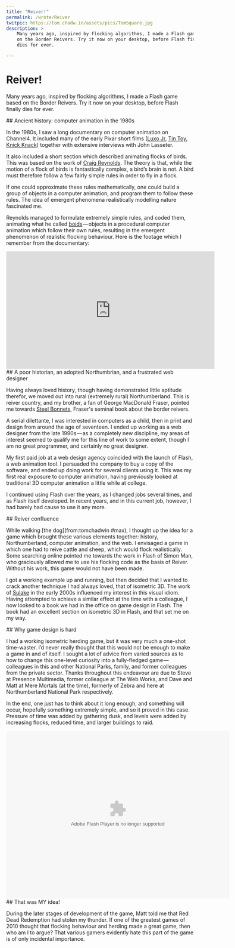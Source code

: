 ```yaml
---
title: "Reiver!"
permalink: /wrote/Reiver
twitpic: https://tom.chadw.in/assets/pics/TomSquare.jpg
description: >
    Many years ago, inspired by flocking algorithms, I made a Flash game based 
    on the Border Reivers. Try it now on your desktop, before Flash finally 
    dies for ever.

---
```

# Reiver!

Many years ago, inspired by flocking algorithms, I made a Flash game based on 
the Border Reivers. Try it now on your desktop, before Flash finally dies for 
ever.

<section markdown="1">
## Ancient history: computer animation in the 1980s

In the 1980s, I saw a long documentary on computer animation on Channel4. It 
included many of the early Pixar short films ([Luxo 
Jr](https://www.youtube.com/watch?v=6G3O60o5U7w), [Tin 
Toy](https://www.youtube.com/watch?v=ffIZSAZRzDA), [Knick 
Knack](https://www.youtube.com/watch?v=7qHfpr-yuCo)) together with 
extensive interviews with John Lasseter.

It also included a short section which described animating flocks of birds. 
This was based on the work of [Craig Reynolds](https://www.red3d.com/cwr/). 
The theory is that, while the motion of a flock of birds is fantastically 
complex, a bird’s brain is not. A bird must therefore follow a few fairly 
simple rules in order to fly in a flock.

If one could approximate these rules mathematically, one could build a group 
of objects in a computer animation, and program them to follow these rules. 
The idea of emergent phenomena realistically modelling nature fascinated me.

Reynolds managed to formulate extremely simple rules, and coded them, 
animating what he called [boids](https://www.red3d.com/cwr/boids/) — objects 
in a procedural computer animation which follow their own rules, resulting in 
the emergent phenomenon of realistic flocking behaviour. Here is the footage 
which I remember from the documentary:

<iframe width="560"
        height="315"
        src="https://www.youtube-nocookie.com/embed/xBniZYiyrb4"
        frameborder="0"
        allow="accelerometer; autoplay; encrypted-media; gyroscope; picture-in-picture"
        allowfullscreen>
</iframe>
</section>

<section markdown="1">
## A poor historian, an adopted Northumbrian, and a frustrated web designer

Having always loved history, though having demonstrated little aptitude 
therefor, we moved out into rural (extremely rural) Northumberland. This is 
reiver country, and my brother, a fan of George MacDonald Fraser, pointed me 
towards [Steel Bonnets](https://www.amazon.co.uk/Steel-Bonnets-Anglo-Scottish-Border-Reivers/dp/1632204568), 
Fraser's seminal book about the border reivers.

A serial dilettante, I was interested in computers as a child, then in print 
and design from around the age of seventeen. I ended up working as a web 
designer from the late 1990s — as a completely new discipline, my areas of 
interest seemed to qualify me for this line of work to some extent, though I 
am no great programmer, and certainly no great designer.

My first paid job at a web design agency coincided with the launch of Flash, a 
web animation tool. I persuaded the company to buy a copy of the software, and 
ended up doing work for several clients using it. This was my first real 
exposure to computer animation, having previously looked at traditional 3D 
computer animation a little while at college.

I continued using Flash over the years, as I changed jobs several times, and 
as Flash itself developed. In recent years, and in this current job, however, 
I had barely had cause to use it any more.
</section>

<section markdown="1">
## Reiver confluence

While walking [the dog](from:tomchadwin #max), I thought up the idea for a 
game which brought these various elements together: history, Northumberland, 
computer animation, and the web. I envisaged a game in which one had to reive 
cattle and sheep, which would flock realistically. Some searching online 
pointed me towards the work in Flash of Simon Man, who graciously allowed me 
to use his flocking code as the basis of Reiver. Without his work, this game 
would not have been made.

I got a working example up and running, but then decided that I wanted to 
crack another technique I had always loved, that of isometric 3D. The work of 
[Sulake](https://www.sulake.com/habbo/) in the early 2000s influenced my 
interest in this visual idiom. Having attempted to achieve a similar effect at 
the time with a colleague, I now looked to a book we had in the office on game 
design in Flash. The book had an excellent section on isometric 3D in Flash, 
and that set me on my way.
</section>

<section markdown="1">
## Why game design is hard

I had a working isometric herding game, but it was very much a one-shot 
time-waster. I’d never really thought that this would not be enough to make a 
game in and of itself. I sought a lot of advice from varied sources as to how 
to change this one-level curiosity into a fully-fledged game — colleagues in 
this and other National Parks, family, and former colleagues from the private 
sector. Thanks throughout this endeavour are due to Steve at Presence 
Multimedia, former colleague at The Web Works, and Dave and Matt at Mere 
Mortals (at the time), formerly of Zebra and here at Northumberland National 
Park respectively.

In the end, one just has to think about it long enough, and something will 
occur, hopefully something extremely simple, and so it proved in this case. 
Pressure of time was added by gathering dusk, and levels were added by 
increasing flocks, reduced time, and larger buildings to raid.

<div class="swfWrapper">
    <object data="/assets/swf/Reiver.swf" width="600" height="450" 
            type="application/x-shockwave-flash">
        <param name="movie" value="/assets/swf/Reiver.swf">
    </object>
</div>
</section>

<section markdown="1">
## That was MY idea!

During the later stages of development of the game, Matt told me that Red Dead 
Redemption had stolen my thunder. If one of the greatest games of 2010 thought 
that flocking behaviour and herding made a great game, then who am I to argue? 
That various gamers evidently hate this part of the game is of only incidental 
importance.
</section>
